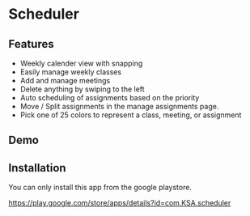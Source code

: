 # Scheduler

## Features
* Weekly calender view with snapping
* Easily manage weekly classes
* Add and manage meetings
* Delete anything by swiping to the left
* Auto scheduling of assignments based on the priority
* Move / Split assignments in the manage assignments page.
* Pick one of 25 colors to represent a class, meeting, or assignment

## Demo

## Installation

You can only install this app from the google playstore.

https://play.google.com/store/apps/details?id=com.KSA.scheduler
